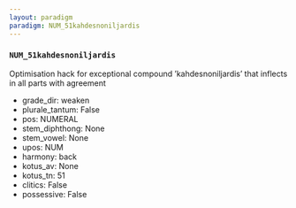 ```yaml
---
layout: paradigm
paradigm: NUM_51kahdesnoniljardis
---
```

### ` NUM_51kahdesnoniljardis `

Optimisation hack for exceptional compound ’kahdesnoniljardis’ that inflects in all parts with agreement
* grade_dir: weaken
* plurale_tantum: False
* pos: NUMERAL
* stem_diphthong: None
* stem_vowel: None
* upos: NUM
* harmony: back
* kotus_av: None
* kotus_tn: 51
* clitics: False
* possessive: False
